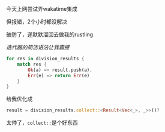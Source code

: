 今天上网尝试弄wakatime集成

但报错，2个小时都没解决

破防了，遂默默溜回去做我的rustling

*迭代器的简洁语法让我震撼*
```rust
for res in division_results {
    match res {
        Ok(a) => result.push(a),
        Err(e) => return Err(e)
    }
}
```
给我优化成
```rust
result = division_results.collect::<Result<Vec<_>, _>>()?
```
太帅了，`collect::`是个好东西
